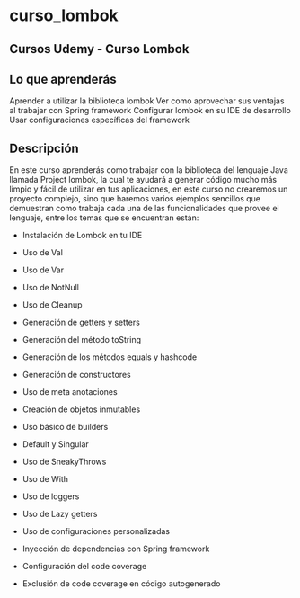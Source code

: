 # curso_lombok
## Cursos Udemy - Curso Lombok

## Lo que aprenderás
Aprender a utilizar la biblioteca lombok
Ver como aprovechar sus ventajas al trabajar con Spring framework
Configurar lombok en su IDE de desarrollo
Usar configuraciones específicas del framework

## Descripción
En este curso aprenderás como trabajar con la biblioteca del lenguaje Java llamada Project lombok, la cual te ayudará a generar código mucho más limpio y fácil de utilizar en tus aplicaciones, en este curso no crearemos un proyecto complejo, sino que haremos varios ejemplos sencillos que demuestran como trabaja cada una de las funcionalidades que provee el lenguaje, entre los temas que se encuentran están:

- Instalación de Lombok en tu IDE

- Uso de Val

- Uso de Var

- Uso de NotNull

- Uso de Cleanup

- Generación de getters y setters

- Generación del método toString

- Generación de los métodos equals y hashcode

- Generación de constructores

- Uso de meta anotaciones

- Creación de objetos inmutables

- Uso básico de builders

- Default y Singular

- Uso de SneakyThrows

- Uso de With

- Uso de loggers

- Uso de Lazy getters

- Uso de configuraciones personalizadas

- Inyección de dependencias con Spring framework

- Configuración del code coverage

- Exclusión de code coverage en código autogenerado
